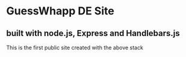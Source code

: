 # GuessWhapp DE Site

## built with node.js, Express and Handlebars.js

This is the first public site created with the above stack
